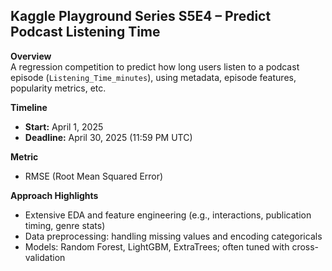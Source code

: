 ## Kaggle Playground Series S5E4 – Predict Podcast Listening Time

**Overview**  
A regression competition to predict how long users listen to a podcast episode (`Listening_Time_minutes`), using metadata, episode features, popularity metrics, etc.

**Timeline**  
- **Start:** April 1, 2025  
- **Deadline:** April 30, 2025 (11:59 PM UTC)

**Metric**  
- RMSE (Root Mean Squared Error)

**Approach Highlights**  
- Extensive EDA and feature engineering (e.g., interactions, publication timing, genre stats)  
- Data preprocessing: handling missing values and encoding categoricals  
- Models: Random Forest, LightGBM, ExtraTrees; often tuned with cross-validation  

